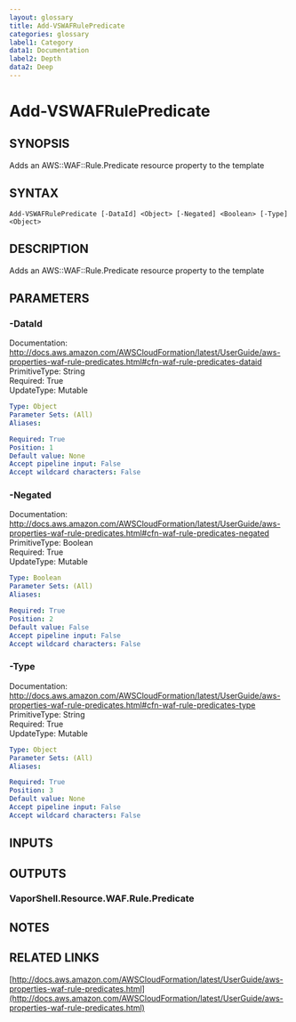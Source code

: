 ```yaml
---
layout: glossary
title: Add-VSWAFRulePredicate
categories: glossary
label1: Category
data1: Documentation
label2: Depth
data2: Deep
---
```


# Add-VSWAFRulePredicate

## SYNOPSIS
Adds an AWS::WAF::Rule.Predicate resource property to the template

## SYNTAX

```
Add-VSWAFRulePredicate [-DataId] <Object> [-Negated] <Boolean> [-Type] <Object>
```

## DESCRIPTION
Adds an AWS::WAF::Rule.Predicate resource property to the template

## PARAMETERS

### -DataId
Documentation: http://docs.aws.amazon.com/AWSCloudFormation/latest/UserGuide/aws-properties-waf-rule-predicates.html#cfn-waf-rule-predicates-dataid    
PrimitiveType: String    
Required: True    
UpdateType: Mutable

```yaml
Type: Object
Parameter Sets: (All)
Aliases: 

Required: True
Position: 1
Default value: None
Accept pipeline input: False
Accept wildcard characters: False
```

### -Negated
Documentation: http://docs.aws.amazon.com/AWSCloudFormation/latest/UserGuide/aws-properties-waf-rule-predicates.html#cfn-waf-rule-predicates-negated    
PrimitiveType: Boolean    
Required: True    
UpdateType: Mutable

```yaml
Type: Boolean
Parameter Sets: (All)
Aliases: 

Required: True
Position: 2
Default value: False
Accept pipeline input: False
Accept wildcard characters: False
```

### -Type
Documentation: http://docs.aws.amazon.com/AWSCloudFormation/latest/UserGuide/aws-properties-waf-rule-predicates.html#cfn-waf-rule-predicates-type    
PrimitiveType: String    
Required: True    
UpdateType: Mutable

```yaml
Type: Object
Parameter Sets: (All)
Aliases: 

Required: True
Position: 3
Default value: None
Accept pipeline input: False
Accept wildcard characters: False
```

## INPUTS

## OUTPUTS

### VaporShell.Resource.WAF.Rule.Predicate

## NOTES

## RELATED LINKS

[http://docs.aws.amazon.com/AWSCloudFormation/latest/UserGuide/aws-properties-waf-rule-predicates.html](http://docs.aws.amazon.com/AWSCloudFormation/latest/UserGuide/aws-properties-waf-rule-predicates.html)

